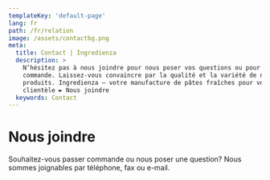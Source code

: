 ```yaml
---
templateKey: 'default-page'
lang: fr 
path: /fr/relation
image: /assets/contactbg.png
meta:
  title: Contact | Ingredienza 
  description: >
    N’hésitez pas à nous joindre pour nous poser vos questions ou pour passer
    commande. Laissez-vous convaincre par la qualité et la variété de nos
    produits. Ingredienza – votre manufacture de pâtes fraîches pour votre
    clientèle ► Nous joindre
  keywords: Contact
---
```


# Nous joindre 

Souhaitez-vous passer commande ou nous poser une question? Nous sommes
joignables par téléphone, fax ou e-mail.

<contact></contact>
